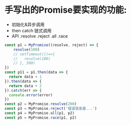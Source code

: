 # 手写出的Promise要实现的功能:

- 初始化&异步调用
- then catch 链式调用
- API .resolve .reject .all .race

```js
const p1 = MyPromise((resolve, reject) => {
    resolve(100)
    // setTimeout(()=>{
    //   resolve(100)
    // }, 500)
})
const p11 = p1.then(data => {
  return data + 1
}).then(data => {
  return data + 2
}).catch(err => {
  console.error(error)
})
const p2 = MyPromise.resolve(200)
const p3 = MyPromise.reject('错误信息是...')
const p4 = MyPromise.all(p1, p2)
const p5 = MyPromise.race(p1, p2)
```